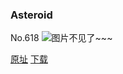 ### Asteroid
No.618
![图片不见了~~~](https://imgs.xkcd.com/comics/asteroid.png)

[原址](https://xkcd.com//618) [下载](https://imgs.xkcd.com/comics/asteroid.png)

